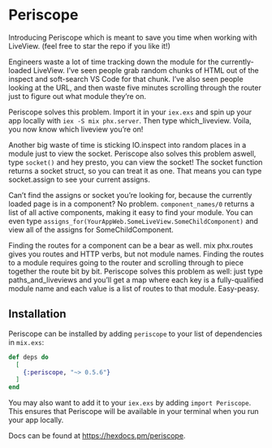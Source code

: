 # Periscope

Introducing Periscope which is meant to save you time when working with LiveView.
(feel free to star the repo if you like it!)

Engineers waste a lot of time tracking down the module for the currently-loaded LiveView. I’ve seen people grab random chunks of HTML out of the inspect and soft-search VS Code for that chunk. I’ve also seen people looking at the URL, and then waste five minutes scrolling through the router just to figure out what module they’re on.

Periscope solves this problem. Import it in your `iex.exs` and spin up your app locally with `iex -S mix phx.server`. Then type which_liveview. Voila, you now know which liveview you’re on!

Another big waste of time is sticking IO.inspect into random places in a module just to view the socket. Periscope also solves this problem aswell, type `socket()` and hey presto, you can view the socket! The socket function returns a socket struct, so you can treat it as one. That means you can type socket.assign to see your current assigns.

Can’t find the assigns or socket you’re looking for, because the currently loaded page is in a component? No problem. `component_names/0` returns a list of all active components, making it easy to find your module. You can even type `assigns_for(YourAppWeb.SomeLiveView.SomeChildComponent)` and view all of the assigns for SomeChildComponent.

Finding the routes for a component can be a bear as well. mix phx.routes gives you routes and HTTP verbs, but not module names. Finding the routes to a module requires going to the router and scrolling through to piece together the route bit by bit. Periscope solves this problem as well: just type paths_and_liveviews and you’ll get a map where each key is a fully-qualified module name and each value is a list of routes to that module. Easy-peasy.

## Installation

Periscope can be installed by adding `periscope` to your list of dependencies in `mix.exs`:

```elixir
def deps do
  [
    {:periscope, "~> 0.5.6"}
  ]
end
```

You may also want to add it to your `iex.exs` by adding `import Periscope`. This ensures that Periscope will be available in your terminal when you run your app locally.

Docs can be found at <https://hexdocs.pm/periscope>.

